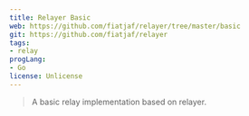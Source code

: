 ```yaml
---
title: Relayer Basic
web: https://github.com/fiatjaf/relayer/tree/master/basic
git: https://github.com/fiatjaf/relayer
tags:
- relay
progLang: 
- Go
license: Unlicense
---
```


> A basic relay implementation based on relayer.
